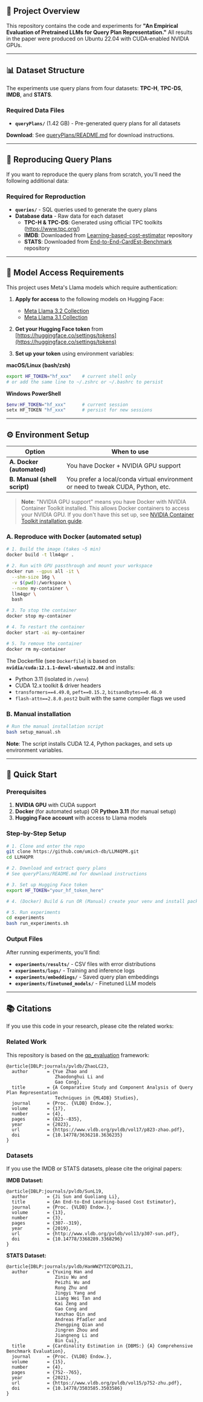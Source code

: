 ## 📑 Project Overview

This repository contains the code and experiments for **"An Empirical Evaluation of Pretrained LLMs for Query Plan Representation."**
All results in the paper were produced on Ubuntu 22.04 with CUDA‑enabled NVIDIA GPUs.

---

## 📊 Dataset Structure

The experiments use query plans from four datasets: **TPC-H**, **TPC-DS**, **IMDB**, and **STATS**.

### Required Data Files
- **`queryPlans/`** (1.42 GB) - Pre-generated query plans for all datasets

**Download**: See [queryPlans/README.md](queryPlans/README.md) for download instructions.

---

## 🔄 Reproducing Query Plans

If you want to reproduce the query plans from scratch, you'll need the following additional data:

### Required for Reproduction
- **`queries/`** - SQL queries used to generate the query plans
- **Database data** - Raw data for each dataset
  - **TPC-H & TPC-DS**: Generated using official TPC toolkits (https://www.tpc.org/)
  - **IMDB**: Downloaded from [Learning-based-cost-estimator](https://github.com/greatji/Learning-based-cost-estimator?tab=readme-ov-file) repository
  - **STATS**: Downloaded from [End-to-End-CardEst-Benchmark](https://github.com/wuziniu/End-to-End-CardEst-Benchmark/tree/master/datasets/stats_simplified) repository

---

## 🔑 Model Access Requirements

This project uses Meta's Llama models which require authentication:

1. **Apply for access** to the following models on Hugging Face:
   - [Meta Llama 3.2 Collection](https://huggingface.co/collections/meta-llama/llama-32-66f448ffc8c32f949b04c8cf)
   - [Meta Llama 3.1 Collection](https://huggingface.co/collections/meta-llama/llama-31-669fc079a0c406a149a5738f)

2. **Get your Hugging Face token** from [https://huggingface.co/settings/tokens](https://huggingface.co/settings/tokens)

3. **Set up your token** using environment variables:

**macOS/Linux (bash/zsh)**
```bash
export HF_TOKEN="hf_xxx"    # current shell only
# or add the same line to ~/.zshrc or ~/.bashrc to persist
```

**Windows PowerShell**
```powershell
$env:HF_TOKEN="hf_xxx"      # current session
setx HF_TOKEN "hf_xxx"      # persist for new sessions
```

---

## ⚙️ Environment Setup

| Option                       | When to use                                                                      |
| ---------------------------- | -------------------------------------------------------------------------------- |
| **A. Docker (automated)**    | You have Docker + NVIDIA GPU support                                             |
| **B. Manual (shell script)** | You prefer a local/conda virtual environment or need to tweak CUDA, Python, etc. |

> **Note**: "NVIDIA GPU support" means you have Docker with NVIDIA Container Toolkit installed. This allows Docker containers to access your NVIDIA GPU. If you don't have this set up, see [NVIDIA Container Toolkit installation guide](https://docs.nvidia.com/datacenter/cloud-native/container-toolkit/install-guide.html).

### A. Reproduce with Docker (automated setup)

```bash
# 1. Build the image (takes ~5 min)
docker build -t llm4qpr .

# 2. Run with GPU passthrough and mount your workspace
docker run --gpus all -it \
  --shm-size 16g \
  -v $(pwd):/workspace \
  --name my-container \
  llm4qpr \
  bash

# 3. To stop the container
docker stop my-container

# 4. To restart the container
docker start -ai my-container

# 5. To remove the container
docker rm my-container
```

The Dockerfile (see `Dockerfile`) is based on **`nvidia/cuda:12.1.1‑devel‑ubuntu22.04`** and installs:

* Python 3.11 (isolated in `/venv`)
* CUDA 12.x toolkit & driver headers
* `transformers==4.49.0`, `peft==0.15.2`, `bitsandbytes==0.46.0`
* `flash‑attn==2.8.0.post2` built with the same compiler flags we used

### B. Manual installation

```bash
# Run the manual installation script
bash setup_manual.sh
```

**Note**: The script installs CUDA 12.4, Python packages, and sets up environment variables.

---

## 🏃 Quick Start

### Prerequisites
1. **NVIDIA GPU** with CUDA support
2. **Docker** (for automated setup) OR **Python 3.11** (for manual setup)
3. **Hugging Face account** with access to Llama models

### Step-by-Step Setup

```bash
# 1. Clone and enter the repo
git clone https://github.com/umich-db/LLM4QPR.git
cd LLM4QPR

# 2. Download and extract query plans
# See queryPlans/README.md for download instructions

# 3. Set up Hugging Face token
export HF_TOKEN="your_hf_token_here"

# 4. (Docker) Build & run OR (Manual) create your venv and install packages

# 5. Run experiments
cd experiments
bash run_experiments.sh
```

### Output Files

After running experiments, you'll find:
- **`experiments/results/`** - CSV files with error distributions
- **`experiments/logs/`** - Training and inference logs
- **`experiments/embeddings/`** - Saved query plan embeddings
- **`experiments/finetuned_models/`** - Finetuned LLM models


---

## 📚 Citations

If you use this code in your research, please cite the related works:

### Related Work
This repository is based on the [qp_evaluation](https://github.com/zhaoyue-ntu/qp_evaluation) framework:

```
@article{DBLP:journals/pvldb/ZhaoLC23,
  author       = {Yue Zhao and
                  Zhaodonghui Li and
                  Gao Cong},
  title        = {A Comparative Study and Component Analysis of Query Plan Representation
                  Techniques in {ML4DB} Studies},
  journal      = {Proc. {VLDB} Endow.},
  volume       = {17},
  number       = {4},
  pages        = {823--835},
  year         = {2023},
  url          = {https://www.vldb.org/pvldb/vol17/p823-zhao.pdf},
  doi          = {10.14778/3636218.3636235}
}
```

### Datasets
If you use the IMDB or STATS datasets, please cite the original papers:

**IMDB Dataset:**
```
@article{DBLP:journals/pvldb/SunL19,
  author       = {Ji Sun and Guoliang Li},
  title        = {An End-to-End Learning-based Cost Estimator},
  journal      = {Proc. {VLDB} Endow.},
  volume       = {13},
  number       = {3},
  pages        = {307--319},
  year         = {2019},
  url          = {http://www.vldb.org/pvldb/vol13/p307-sun.pdf},
  doi          = {10.14778/3368289.3368296}
}
```

**STATS Dataset:**
```
@article{DBLP:journals/pvldb/HanWWZYTZCQPQZL21,
  author       = {Yuxing Han and
                  Ziniu Wu and
                  Peizhi Wu and
                  Rong Zhu and
                  Jingyi Yang and
                  Liang Wei Tan and
                  Kai Zeng and
                  Gao Cong and
                  Yanzhao Qin and
                  Andreas Pfadler and
                  Zhengping Qian and
                  Jingren Zhou and
                  Jiangneng Li and
                  Bin Cui},
  title        = {Cardinality Estimation in {DBMS:} {A} Comprehensive Benchmark Evaluation},
  journal      = {Proc. {VLDB} Endow.},
  volume       = {15},
  number       = {4},
  pages        = {752--765},
  year         = {2021},
  url          = {https://www.vldb.org/pvldb/vol15/p752-zhu.pdf},
  doi          = {10.14778/3503585.3503586}
}
```

